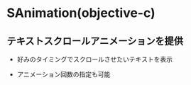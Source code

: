SAnimation(objective-c)
======================

テキストスクロールアニメーションを提供
------

+ 好みのタイミングでスクロールさせたいテキストを表示

+ アニメーション回数の指定も可能
